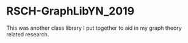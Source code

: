 # RSCH-GraphLibYN_2019
This was another class library I put together to aid in my graph theory related research.
